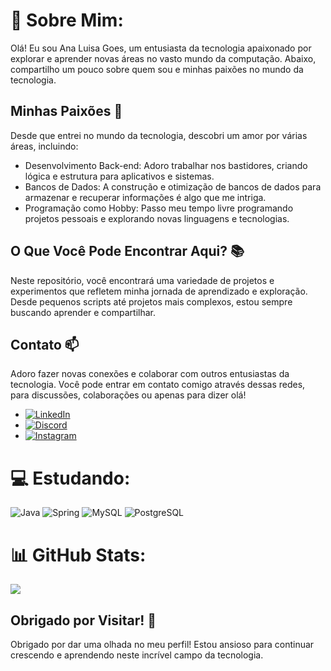 
# 💫 Sobre Mim:
Olá! Eu sou Ana Luisa Goes, um entusiasta da tecnologia apaixonado por explorar e aprender novas áreas no vasto mundo da computação. Abaixo, compartilho um pouco sobre quem sou e minhas paixões no mundo da tecnologia.

## Minhas Paixões 🚀
Desde que entrei no mundo da tecnologia, descobri um amor por várias áreas, incluindo:

- Desenvolvimento Back-end: Adoro trabalhar nos bastidores, criando lógica e estrutura para aplicativos e sistemas.
- Bancos de Dados: A construção e otimização de bancos de dados para armazenar e recuperar informações é algo que me intriga.
- Programação como Hobby: Passo meu tempo livre programando projetos pessoais e explorando novas linguagens e tecnologias.

## O Que Você Pode Encontrar Aqui? 📚
Neste repositório, você encontrará uma variedade de projetos e experimentos que refletem minha jornada de aprendizado e exploração. Desde pequenos scripts até projetos mais complexos, estou sempre buscando aprender e compartilhar.


## Contato 📫
Adoro fazer novas conexões e colaborar com outros entusiastas da tecnologia. Você pode entrar em contato comigo através dessas redes, para discussões, colaborações ou apenas para dizer olá!
- [![LinkedIn](https://img.shields.io/badge/LinkedIn-%230077B5.svg?logo=linkedin&logoColor=white)](https://linkedin.com/in/Ana-luisa-goes-barbosa )
- [![Discord](https://img.shields.io/badge/Discord-%237289DA.svg?logo=discord&logoColor=white)](https://discord.gg/g03s_Ana)
- [![Instagram](https://img.shields.io/badge/Instagram-%23E4405F.svg?logo=Instagram&logoColor=white)](https://instagram.com/ana_g0es)


# 💻 Estudando:
![Java](https://img.shields.io/badge/Java-ED8B00?style=for-the-badge&logo=java&logoColor=white)
![Spring](https://img.shields.io/badge/Spring-6DB33F?style=for-the-badge&logo=spring&logoColor=white)
![MySQL](https://img.shields.io/badge/MySQL-00000F?style=for-the-badge&logo=mysql&logoColor=white)
![PostgreSQL](https://img.shields.io/badge/PostgreSQL-316192?style=for-the-badge&logo=postgresql&logoColor=white)


# 📊 GitHub Stats:
![](https://github-readme-stats.vercel.app/api/top-langs/?username=Anag0es&theme=calm&hide_border=false&include_all_commits=true&count_private=true&layout=compact)


## Obrigado por Visitar! 🙌
Obrigado por dar uma olhada no meu perfil! Estou ansioso para continuar crescendo e aprendendo neste incrível campo da tecnologia.
